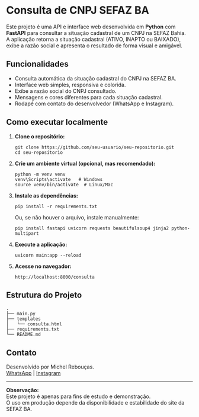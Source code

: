 # Consulta de CNPJ SEFAZ BA

Este projeto é uma API e interface web desenvolvida em **Python** com **FastAPI** para consultar a situação cadastral de um CNPJ na SEFAZ Bahia.  
A aplicação retorna a situação cadastral (ATIVO, INAPTO ou BAIXADO), exibe a razão social e apresenta o resultado de forma visual e amigável.

## Funcionalidades

- Consulta automática da situação cadastral do CNPJ na SEFAZ BA.
- Interface web simples, responsiva e colorida.
- Exibe a razão social do CNPJ consultado.
- Mensagens e cores diferentes para cada situação cadastral.
- Rodapé com contato do desenvolvedor (WhatsApp e Instagram).

## Como executar localmente

1. **Clone o repositório:**
   ```
   git clone https://github.com/seu-usuario/seu-repositorio.git
   cd seu-repositorio
   ```

2. **Crie um ambiente virtual (opcional, mas recomendado):**
   ```
   python -m venv venv
   venv\Scripts\activate   # Windows
   source venv/bin/activate  # Linux/Mac
   ```

3. **Instale as dependências:**
   ```
   pip install -r requirements.txt
   ```
   Ou, se não houver o arquivo, instale manualmente:
   ```
   pip install fastapi uvicorn requests beautifulsoup4 jinja2 python-multipart
   ```

4. **Execute a aplicação:**
   ```
   uvicorn main:app --reload
   ```

5. **Acesse no navegador:**
   ```
   http://localhost:8000/consulta
   ```

## Estrutura do Projeto

```
.
├── main.py
├── templates
│   └── consulta.html
├── requirements.txt
└── README.md
```

## Contato

Desenvolvido por Michel Rebouças.  
[WhatsApp](https://web.whatsapp.com/send/?phone=5571987364775&text&type=phone_number&app_absent=0) | [Instagram](https://www.instagram.com/satosmichel_oficial/)

---

**Observação:**  
Este projeto é apenas para fins de estudo e demonstração.  
O uso em produção depende da disponibilidade e estabilidade do site da SEFAZ BA.